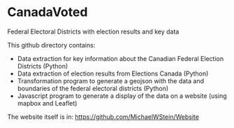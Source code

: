 # CanadaVoted
Federal Electoral Districts with election results and key data

This github directory contains:
- Data extraction for key information about the Canadian Federal Election Districts (Python)
- Data extraction of election results from Elections Canada (Python)
- Transformation program to generate a geojson with the data and boundaries of the federal electoral districts (Python)
- Javascript program to generate a display of the data on a website (using  mapbox and Leaflet)

The website itself is in:
https://github.com/MichaelWStein/Website
